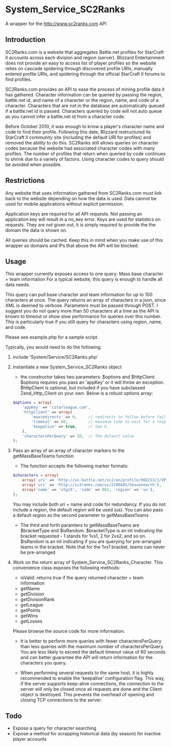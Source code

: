 System_Service_SC2Ranks
=======================

A wrapper for the http://www.sc2ranks.com API

Introduction
------------

SC2Ranks.com is a website that aggregates Battle.net profiles for StarCraft II accounts across
each division and region (server). Blizzard Entertainment does not provide an easy to access list of
player profiles so the website relies on cascade spidering through discovered profile URIs, manually
entered profile URIs, and spidering through the official StarCraft II forums to find profiles.

SC2Ranks.com provides an API to ease the process of mining profile data it has gathered.
Character information can be queried by passing the region, battle.net id, and name of a character
or the region, name, and code of a character. Characters that are not in the database are
automatically queued if a battle.net id is passed. Characters queried by code will not auto queue as
you cannot infer a battle.net id from a character code.

Before October 2010, it was enough to know a player's character name and code to find their
profile. Following this date, Blizzard restructured its StarCraft II community site (including the
default URI for profiles) and removed the ability to do this. SC2Ranks still allows queries on
character codes because the website had associated character codes with many profiles. The number of
profiles that return when queried by code continues to shrink due to a variety of factors. Using
character codes to query should be avoided when possible.

Restrictions
------------

Any website that uses information gathered from SC2Ranks.com must link back to the website
depending on how the data is used. Data cannot be used for mobile applications without explicit
permission.

Application keys are required for all API requests. Not passing an application key will result
in a no_key error. Keys are used for statistics on requests. They are not given out, it is simply
required to provide the the domain the data is shown on.

All queries should be cached. Keep this in mind when you make use of this wrapper as domains and
IPs that abuse the API will be blocked.

Usage
-----

This wrapper currently exposes access to one query: Mass base character + team information
For a typical website, this query is enough to handle all data needs.

This query can pull base character and team information for up to 100 characters at once. The
query returns an array of characters in a json, since XML is deemed to verbose. Parameters must be
passed through POST. I suggest you do not query more than 50 characters at a time as the API is
known to timeout or show slow performance for queries over this number. This is particularly true if
you still query for characters using region, name, and code.

Please see example.php for a sample script.
    
Typically, you would need to do the following:

1.  include 'System/Service/SC2Ranks.php'
2.  instantiate a new System_Service_SC2Ranks object
    * the constructor takes two parameters: $options and $httpClient. $options requires you pass
      an 'appKey' or it will throw an exception. $httpClient is optional, but included if you have
      subclassed Zend_Http_Client on your own. Below is a robust options array:
    
    ```php
    $options = array(
        'appKey' => 'cstarleague.com',
        'httpClient' => array(
            'maxredirects' => 0,     // redirects to follow before failing
            'timeout' => 60,         // maximum time to wait for a response - See a.
            'keepalive' => true,     // See b.
        ),
        'charactersPerQuery' => 50,  // The default value
    );
    ```

3.  Pass an array of an array of character markers to the getMassBaseTeams function

    * The function accepts the following marker formats:
   
    ```php     
    $characters = array(
        array('uri' => 'http://us.battle.net/sc2/en/profile/902213/1/VPSuppy/'),  // b.net URI
        array('uri' => 'http://sc2ranks.com/us/2290485/heavonearth'),             // sc2r URI
        array('name' => 'vtgiX', 'code' => 862, 'region' => 'us'),                // name + code
    );
    ```
    
    You may include both uri + name and code for redundancy. If you do not include a region, the
    default region will be used (us). You can also pass a default region as the second parameter
    to getMassBaseTeams
        
    * The third and forth paramters to getMassBaseTeams are $bracketType and $isRandom.
      $bracketType is an int indicating the bracket requested - 1 stands for 1vs1, 2 for 2vs2, and
      so on. $isRandom is an int indicating if you are querying for pre-arranged teams in
      the bracket. Note that for the 1vs1 bracket, teams can never be pre-arranged

4.  Work on the return array of System_Service_SC2Ranks_Character. This convenience class exposes
    the following methods:

    * isValid:         returns true if the query returned character + team information
    * getName
    * getDivision
    * getDivisionRank
    * getLeague
    * getPoints
    * getWins
    * getLosses
       
    Please browse the source code for more information.
       
    * It is better to perform more queries with fewer charactersPerQuery than less queries with the
      maximum number of charactersPerQuery. You are less likely to exceed the default timeout value
      of 60 seconds and can better guarantee the API will return information for the characters you
      query.
       
    * When performing several requests to the same host, it is highly recommended to enable the
      'keepalive' configuration flag. This way, if the server supports keep-alive connections, the
      connection to the server will only be closed once all requests are done and the Client object
      is destroyed. This prevents the overhead of opening and closing TCP connections to the
      server.

Todo
----

* Expose a query for character searching
* Expose a method for scrapping historical data (by season) for inactive player accounts